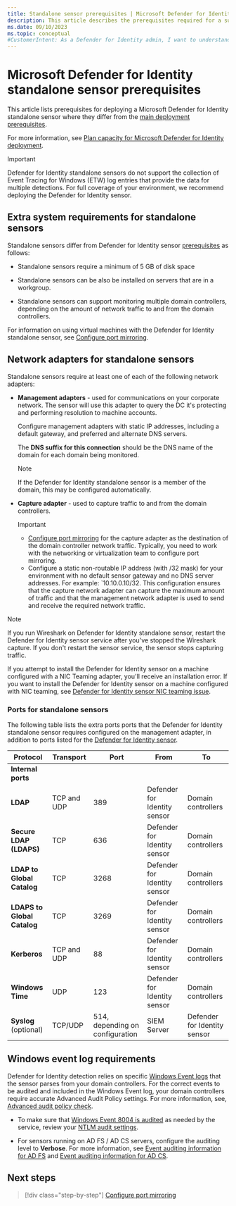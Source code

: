 ```yaml
---
title: Standalone sensor prerequisites | Microsoft Defender for Identity
description: This article describes the prerequisites required for a successful Microsoft Defender for Identity deployment using a standalone sensor.
ms.date: 09/10/2023
ms.topic: conceptual
#CustomerIntent: As a Defender for Identity admin, I want to understand extra prerequisites for deploying a Defender for Identity standalone sensor so that I can be prepared for a successful deployment.
---
```


# Microsoft Defender for Identity standalone sensor prerequisites

This article lists prerequisites for deploying a Microsoft Defender for Identity standalone sensor where they differ from the [main deployment prerequisites](prerequisites.md). 

For more information, see [Plan capacity for Microsoft Defender for Identity deployment](capacity-planning.md).

> [!IMPORTANT]
> Defender for Identity standalone sensors do not support the collection of Event Tracing for Windows (ETW) log entries that provide the data for multiple detections. For full coverage of your environment, we recommend deploying the Defender for Identity sensor.

## Extra system requirements for standalone sensors

Standalone sensors differ from Defender for Identity sensor [prerequisites](prerequisites.md) as follows:

- Standalone sensors require a minimum of 5 GB of disk space

- Standalone sensors can be also be installed on servers that are in a workgroup.

- Standalone sensors can support monitoring multiple domain controllers, depending on the amount of network traffic to and from the domain controllers.

For information on using virtual machines with the Defender for Identity standalone sensor, see [Configure port mirroring](configure-port-mirroring.md).

## Network adapters for standalone sensors

Standalone sensors require at least one of each of the following network adapters:

- **Management adapters** - used for communications on your corporate network. The sensor will use this adapter to query the DC it's protecting and performing resolution to machine accounts.

    Configure management adapters with static IP addresses, including a default gateway, and preferred and alternate DNS servers.

    The **DNS suffix for this connection** should be the DNS name of the domain for each domain being monitored. 

    > [!NOTE]
    > If the Defender for Identity standalone sensor is a member of the domain, this may be configured automatically.

- **Capture adapter** - used to capture traffic to and from the domain controllers.

    > [!IMPORTANT]
    >
    > - [Configure port mirroring](configure-port-mirroring.md) for the capture adapter as the destination of the domain controller network traffic. Typically, you need to work with the networking or virtualization team to configure port mirroring.
    > - Configure a static non-routable IP address (with /32 mask) for your environment with no default sensor gateway and no DNS server addresses. For example: `10.10.0.10/32. This configuration ensures that the capture network adapter can capture the maximum amount of traffic and that the management network adapter is used to send and receive the required network traffic.

>[!NOTE]
>If you run Wireshark on Defender for Identity standalone sensor, restart the Defender for Identity sensor service after you've stopped the Wireshark capture. If you don't restart the sensor service, the sensor stops capturing traffic.

If you attempt to install the Defender for Identity sensor on a machine configured with a NIC Teaming adapter, you'll receive an installation error. If you want to install the Defender for Identity sensor on a machine configured with NIC teaming, see [Defender for Identity sensor NIC teaming issue](../troubleshooting-known-issues.md#defender-for-identity-sensor-nic-teaming-issue).

### Ports for standalone sensors

The following table lists the extra ports ports that the Defender for Identity standalone sensor requires configured on the management adapter, in addition to ports listed for the [Defender for Identity sensor](prerequisites.md#required-ports).

|Protocol|Transport|Port|From|To|
|------------|-------------|--------|-----------|---|
|**Internal ports**||||
|**LDAP**|TCP and UDP|389|Defender for Identity sensor|Domain controllers|
|**Secure LDAP (LDAPS)**|TCP|636|Defender for Identity sensor|Domain controllers|
|**LDAP to Global Catalog**|TCP|3268|Defender for Identity sensor|Domain controllers|
|**LDAPS to Global Catalog**|TCP|3269|Defender for Identity sensor|Domain controllers|
|**Kerberos**|TCP and UDP|88|Defender for Identity sensor|Domain controllers|
|**Windows Time**|UDP|123|Defender for Identity sensor|Domain controllers|
|**Syslog** (optional)|TCP/UDP|514, depending on configuration|SIEM Server|Defender for Identity sensor|


## Windows event log requirements

Defender for Identity detection relies on specific [Windows Event logs](event-collection-overview.md) that the sensor parses from your domain controllers. For the correct events to be audited and included in the Windows Event log, your domain controllers require accurate Advanced Audit Policy settings. For more information, see, [Advanced audit policy check](configure-windows-event-collection.md). 

- To make sure that [Windows Event 8004 is audited](configure-windows-event-collection.md#configure-ntlm-auditing) as needed by the service, review your [NTLM audit settings](/archive/blogs/askds/ntlm-blocking-and-you-application-analysis-and-auditing-methodologies-in-windows-7).

- For sensors running on AD FS / AD CS servers, configure the auditing level to **Verbose**. For more information, see [Event auditing information for AD FS](/windows-server/identity/ad-fs/troubleshooting/ad-fs-tshoot-logging#event-auditing-information-for-ad-fs-on-windows-server-2016) and [Event auditing information for AD CS](/windows-server/identity/ad-fs/troubleshooting/ad-fs-tshoot-logging).

## Next steps

> [!div class="step-by-step"]
> [Configure port mirroring](configure-port-mirroring.md)

